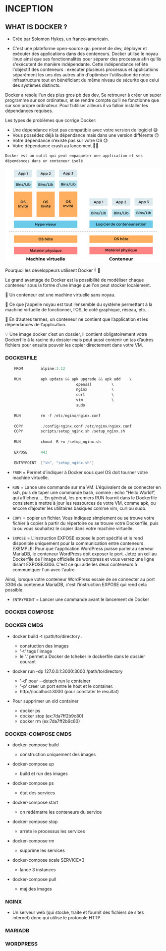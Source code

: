 # INCEPTION 

## WHAT IS DOCKER ?

- Crée par Solomon Hykes, un franco-americain.

- C'est une plateforme open-source qui permet de dev, déployer et exécuter des applications dans des conteneurs. Docker utilise le noyau linux ainsi que ses fonctionnalités pour séparer des processus afin qu'ils s'exécutent de manière indépendante. Cette indépendance reflète l'objectif des conteneurs : exécuter plusieurs processus et applications séparément les uns des autres afin d'optimiser l'utilisation de notre infrastructure tout en bénéficiant du même niveau de sécurité que celui des systèmes distincts.

Docker a resolu l'un des plus gros pb des dev, 
Se retrouver à créer un super programme sur son ordinateur, et se rendre compte qu’il ne fonctionne que sur son propre ordinateur. Pour l’utiliser ailleurs il va falloir installer les dépendances requises.

Les types de problèmes que corrige Docker:
- Une dépendance n’est pas compatible avec votre version de logiciel 😅
- Vous possédez déjà la dépendance mais dans une version différente 😑
- Votre dépendance n’existe pas sur votre OS 😓
- Votre dépendance crash au lancement 😮‍💨

`Docker est un outil qui peut empaqueter une application et ses dépendances dans un conteneur isolé`

![Screenshot](img/conteneur.png)

Pourquoi les développeurs utilisent Docker ? 🤔

Le grand avantage de Docker est la possibilité de modéliser chaque conteneur sous la forme d'une image que l'on peut stocker localement.

🔎 Un conteneur est une machine virtuelle sans noyau.

📌 Ce que j’appelle noyau est tout l’ensemble du système permettant à la machine virtuelle de fonctionner, l’OS, le coté graphique, réseau, etc…

🔎 En d’autres termes, un conteneur ne contient que l’application et les dépendances de l’application.

💡 Une image docker c’est un dossier, il contient obligatoirement votre Dockerfile à la racine du dossier mais peut aussi contenir un tas d’autres fichiers pour ensuite pouvoir les copier directement dans votre VM.

### DOCKERFILE 

```c
    FROM		alpine:3.12

    RUN			apk update && apk upgrade && apk add	\
                                openssl			\
                                nginx			\
                                curl			\
                                vim				\
                                sudo

    RUN			rm -f /etc/nginx/nginx.conf

    COPY		./config/nginx.conf /etc/nginx/nginx.conf
    COPY		scripts/setup_nginx.sh /setup_nginx.sh

    RUN			chmod -R +x /setup_nginx.sh

    EXPOSE		443

    ENTRYPOINT	["sh", "setup_nginx.sh"]
```

- `FROM` = Permet d’indiquer à Docker sous quel OS doit tourner votre machine virtuelle.

- `RUN` = Lance une commande sur ma VM. 
L’équivalent de se connecter en ssh, puis de taper une commande bash, comme : echo “Hello World!”, qui affichera….
En général, les premiers RUN fournit dans le Dockerfile consistent à mettre à jour les ressources de votre VM, comme apk, ou encore d’ajouter les utilitaires basiques comme vim, curl ou sudo.

- `COPY` = copier un fichier.
Vous indiquez simplement ou se trouve votre fichier à copier à partir du répertoire ou se trouve votre Dockerfile, puis la ou vous souhaitez le copier dans votre machine virtuelle.

- `EXPOSE` = L'instruction EXPOSE expose le port spécifié et le rend disponible uniquement pour la communication entre conteneurs.
EXEMPLE: Pour que l'application WordPress puisse parler au serveur MariaDB, le conteneur WordPress doit exposer le port. Jetez un œil au Dockerfile de l'image officielle de wordpress et vous verrez une ligne disant EXPOSE3306. C'est ce qui aide les deux conteneurs à communiquer l'un avec l'autre.

Ainsi, lorsque votre conteneur WordPress essaie de se connecter au port 3306 du conteneur MariaDB, c'est l'instruction EXPOSE qui rend cela possible.

- `ENTRYPOINT` = Lancer une commande avant le lancement de Docker

### DOCKER COMPOSE



### DOCKER CMDS

* docker build -t /path/to/directory .
    - constuction des images
    - '-t' tags l'image
    - le '.' permet a Docker de tcheker le dockerfile dans le dossier courant

* docker run -dp 127.0.0.1:3000:3000 /path/to/directory
    - '-d' pour --detach run le container 
    - '-p' creer un port entre le host et le container.
    -  http://localhost:3000 (pour constater le resultat)

* Pour supprimer un old container
    - docker ps
    - docker stop <the-container-id> (ex:7da7ff2b9c80)
    - docker rm <the-container-id> (ex:7da7ff2b9c80)


### DOCKER-COMPOSE CMDS

* docker-compose build
	- construction uniquement des images

* docker-compose up
	- build et run des images

* docker-compose ps
	- état des services

* docker-compose start
    - on redémarre les conteneurs du service

* docker-compose stop
    - arrete le processus les services

* docker-compose rm
    - supprime les services

* docker-compose scale SERVICE=3
	- lance 3 instances

* docker-compose pull
	- maj des images

### NGINX

- Un serveur web (qui stocke, traite et fournit des fichiers de sites internet) donc qui utilise le protocole HTTP

### MARIADB

### WORDPRESS